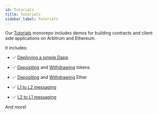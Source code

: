 ```yaml
---
id: Tutorials
title: Tutorials
sidebar_label: Tutorials
---
```


Our [Tutorials](https://github.com/OffchainLabs/arbitrum-tutorials) monorepo includes demos for building contracts and client side applications on Arbitrum and Ethereum.

It includes:

- ✅ [Deploying a simple Dapp](https://github.com/OffchainLabs/arbitrum-tutorials/tree/master/packages/demo-dapp-pet-shop)

- ✅ [Depositing](https://github.com/OffchainLabs/arbitrum-tutorials/tree/master/packages/token_deposit) and [Withdrawing](https://github.com/OffchainLabs/arbitrum-tutorials/tree/master/packages/token_withdraw) tokens

- ✅ [Depositing](https://github.com/OffchainLabs/arbitrum-tutorials/tree/master/packages/eth_deposit) and [Withdrawing](https://github.com/OffchainLabs/arbitrum-tutorials/tree/master/packages/eth_withdraw) Ether

- ✅ [L1 to L2 messaging](https://github.com/OffchainLabs/arbitrum-tutorials/tree/master/packages/greeter)
- ✅ [L2 to L1 messaging](https://github.com/OffchainLabs/arbitrum-tutorials/tree/master/packages/outbox-execute)

And more!
